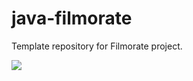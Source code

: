 # java-filmorate
Template repository for Filmorate project.

![](https://user-images.githubusercontent.com/105120133/197044573-3c1dc302-5272-482f-a2ba-e900f2b0325b.png)

